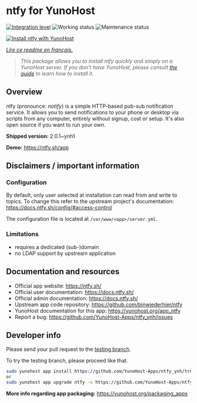 <!--
N.B.: This README was automatically generated by https://github.com/YunoHost/apps/tree/master/tools/README-generator
It shall NOT be edited by hand.
-->

# ntfy for YunoHost

[![Integration level](https://dash.yunohost.org/integration/ntfy.svg)](https://dash.yunohost.org/appci/app/ntfy) ![Working status](https://ci-apps.yunohost.org/ci/badges/ntfy.status.svg) ![Maintenance status](https://ci-apps.yunohost.org/ci/badges/ntfy.maintain.svg)

[![Install ntfy with YunoHost](https://install-app.yunohost.org/install-with-yunohost.svg)](https://install-app.yunohost.org/?app=ntfy)

*[Lire ce readme en français.](./README_fr.md)*

> *This package allows you to install ntfy quickly and simply on a YunoHost server.
If you don't have YunoHost, please consult [the guide](https://yunohost.org/#/install) to learn how to install it.*

## Overview

ntfy (pronounce: *notify*) is a simple HTTP-based pub-sub notification service. It allows you to send notifications to your phone or desktop via scripts from any computer, entirely without signup, cost or setup. It's also open source if you want to run your own.


**Shipped version:** 2.0.1~ynh1

**Demo:** https://ntfy.sh/app
## Disclaimers / important information


### Configuration
By default, only user selected at installation can read from and write to topics. To change this refer to the upstream project's documentation: https://docs.ntfy.sh/config/#access-control

The configuration file is located at `/var/www/<app>/server.yml`.

### Limitations
- requires a dedicated (sub-)domain
- no LDAP support by upstream application


## Documentation and resources

* Official app website: <https://ntfy.sh/>
* Official user documentation: <https://docs.ntfy.sh/>
* Official admin documentation: <https://docs.ntfy.sh/>
* Upstream app code repository: <https://github.com/binwiederhier/ntfy>
* YunoHost documentation for this app: <https://yunohost.org/app_ntfy>
* Report a bug: <https://github.com/YunoHost-Apps/ntfy_ynh/issues>

## Developer info

Please send your pull request to the [testing branch](https://github.com/YunoHost-Apps/ntfy_ynh/tree/testing).

To try the testing branch, please proceed like that.

``` bash
sudo yunohost app install https://github.com/YunoHost-Apps/ntfy_ynh/tree/testing --debug
or
sudo yunohost app upgrade ntfy -u https://github.com/YunoHost-Apps/ntfy_ynh/tree/testing --debug
```

**More info regarding app packaging:** <https://yunohost.org/packaging_apps>

